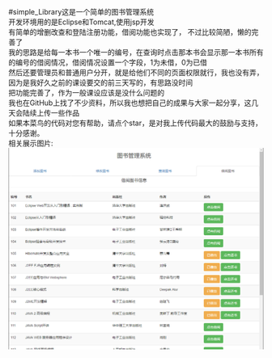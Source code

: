 #simple_Library这是一个简单的图书管理系统</br>开发环境用的是Eclipse和Tomcat,使用jsp开发</br>有简单的增删改查和登陆注册功能，借阅功能也实现了，
不过比较简陋，懒的完善了</br>我的思路是给每一本书一个唯一的编号，在查询时点击那本书会显示那一本书所有的编号的借阅情况，借阅情况设置一个字段，1为未借，0为已借</br>然后还要管理员和普通用户分开，就是给他们不同的页面权限就行，我也没有弄，因为是我好久之前的课设要交的前三天写的，有思路没时间</br>
把功能完善了，作为一般课设应该是没什么问题的</br>我也在GitHub上找了不少资料，所以我也想把自己的成果与大家一起分享，这几天会陆续上传一些作品</br>
如果本菜鸟的代码对您有帮助，请点个star，是对我上传代码最大的鼓励与支持，十分感谢。
</br>相关展示图片:![相关展示图片已删除](https://github.com/xu3ye/simple_Library/blob/master/Library.png)
